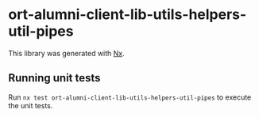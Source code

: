 # ort-alumni-client-lib-utils-helpers-util-pipes

This library was generated with [Nx](https://nx.dev).

## Running unit tests

Run `nx test ort-alumni-client-lib-utils-helpers-util-pipes` to execute the unit tests.
